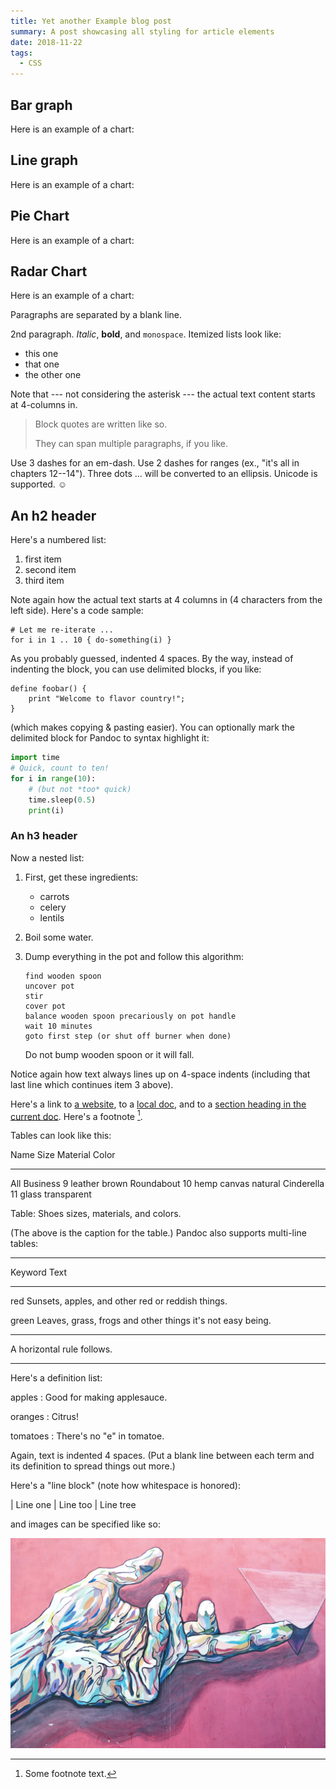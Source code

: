 ```yaml
---
title: Yet another Example blog post
summary: A post showcasing all styling for article elements
date: 2018-11-22
tags:
  - CSS
---
```


## Bar graph

Here is an example of a chart:

<canvas id="myChart"></canvas>
<script>
  var ctx = document.getElementById("myChart").getContext('2d');
  var myChart = new Chart(ctx, {
      type: 'bar',
      data: {
          labels: ["Red", "Blue", "Yellow", "Green", "Purple", "Orange"],
          datasets: [{
              label: '# of Votes',
              data: [12, 19, 3, 5, 2, 3],
              backgroundColor: [
                  'rgba(255, 99, 132, 0.2)',
                  'rgba(54, 162, 235, 0.2)',
                  'rgba(255, 206, 86, 0.2)',
                  'rgba(75, 192, 192, 0.2)',
                  'rgba(153, 102, 255, 0.2)',
                  'rgba(255, 159, 64, 0.2)'
              ],
              borderColor: [
                  'rgba(255,99,132,1)',
                  'rgba(54, 162, 235, 1)',
                  'rgba(255, 206, 86, 1)',
                  'rgba(75, 192, 192, 1)',
                  'rgba(153, 102, 255, 1)',
                  'rgba(255, 159, 64, 1)'
              ],
              borderWidth: 1
          }]
      },
      options: {
          scales: {
              yAxes: [{
                  ticks: {
                      beginAtZero:true
                  }
              }]
          }
      }
  });
</script>

## Line graph

Here is an example of a chart:

<canvas id="line-chart"></canvas>
<script>
  new Chart(document.getElementById("line-chart"), {
  type: 'line',
  data: {
    labels: [1500,1600,1700,1750,1800,1850,1900,1950,1999,2050],
    datasets: [{
        data: [86,114,106,106,107,111,133,221,783,2478],
        label: "Africa",
        borderColor: "#3e95cd",
        fill: false
      }, {
        data: [282,350,411,502,635,809,947,1402,3700,5267],
        label: "Asia",
        borderColor: "#8e5ea2",
        fill: false
      }, {
        data: [168,170,178,190,203,276,408,547,675,734],
        label: "Europe",
        borderColor: "#3cba9f",
        fill: false
      }, {
        data: [40,20,10,16,24,38,74,167,508,784],
        label: "Latin America",
        borderColor: "#e8c3b9",
        fill: false
      }, {
        data: [6,3,2,2,7,26,82,172,312,433],
        label: "North America",
        borderColor: "#c45850",
        fill: false
      }
    ]
  },
  options: {
    title: {
      display: true,
      text: 'World population per region (in millions)'
    }
  }
});
</script>

## Pie Chart

Here is an example of a chart:

<canvas id="pie-chart"></canvas>
<script>
  new Chart(document.getElementById("pie-chart"), {
    type: 'pie',
    data: {
      labels: ["Africa", "Asia", "Europe", "Latin America", "North America"],
      datasets: [{
        label: "Population (millions)",
        backgroundColor: ["#3e95cd", "#8e5ea2","#3cba9f","#e8c3b9","#c45850"],
        data: [2478,5267,734,784,433]
      }]
    },
    options: {
      title: {
        display: true,
        text: 'Predicted world population (millions) in 2050'
      }
    }
  });
</script>

## Radar Chart

Here is an example of a chart:

<canvas id="radar-chart"></canvas>
<script>
  new Chart(document.getElementById("radar-chart"), {
    type: 'radar',
    data: {
      labels: ["Africa", "Asia", "Europe", "Latin America", "North America"],
      datasets: [
        {
          label: "1950",
          fill: true,
          backgroundColor: "rgba(179,181,198,0.2)",
          borderColor: "rgba(179,181,198,1)",
          pointBorderColor: "#fff",
          pointBackgroundColor: "rgba(179,181,198,1)",
          data: [8.77,55.61,21.69,6.62,6.82]
        }, {
          label: "2050",
          fill: true,
          backgroundColor: "rgba(255,99,132,0.2)",
          borderColor: "rgba(255,99,132,1)",
          pointBorderColor: "#fff",
          pointBackgroundColor: "rgba(255,99,132,1)",
          pointBorderColor: "#fff",
          data: [25.48,54.16,7.61,8.06,4.45]
        }
      ]
    },
    options: {
      title: {
        display: true,
        text: 'Distribution in % of world population'
      }
    }
  });
</script>

Paragraphs are separated by a blank line.

2nd paragraph. *Italic*, **bold**, and `monospace`. Itemized lists
look like:

  * this one
  * that one
  * the other one

Note that --- not considering the asterisk --- the actual text
content starts at 4-columns in.

> Block quotes are
> written like so.
>
> They can span multiple paragraphs,
> if you like.

Use 3 dashes for an em-dash. Use 2 dashes for ranges (ex., "it's all
in chapters 12--14"). Three dots ... will be converted to an ellipsis.
Unicode is supported. ☺



An h2 header
------------

Here's a numbered list:

 1. first item
 2. second item
 3. third item

Note again how the actual text starts at 4 columns in (4 characters
from the left side). Here's a code sample:

    # Let me re-iterate ...
    for i in 1 .. 10 { do-something(i) }

As you probably guessed, indented 4 spaces. By the way, instead of
indenting the block, you can use delimited blocks, if you like:

~~~
define foobar() {
    print "Welcome to flavor country!";
}
~~~

(which makes copying & pasting easier). You can optionally mark the
delimited block for Pandoc to syntax highlight it:

~~~python
import time
# Quick, count to ten!
for i in range(10):
    # (but not *too* quick)
    time.sleep(0.5)
    print(i)
~~~



### An h3 header ###

Now a nested list:

 1. First, get these ingredients:

      * carrots
      * celery
      * lentils

 2. Boil some water.

 3. Dump everything in the pot and follow
    this algorithm:

        find wooden spoon
        uncover pot
        stir
        cover pot
        balance wooden spoon precariously on pot handle
        wait 10 minutes
        goto first step (or shut off burner when done)

    Do not bump wooden spoon or it will fall.

Notice again how text always lines up on 4-space indents (including
that last line which continues item 3 above).

Here's a link to [a website](http://foo.bar), to a [local
doc](local-doc.html), and to a [section heading in the current
doc](#an-h2-header). Here's a footnote [^1].

[^1]: Some footnote text.

Tables can look like this:

Name           Size  Material      Color
------------- -----  ------------  ------------
All Business      9  leather       brown
Roundabout       10  hemp canvas   natural
Cinderella       11  glass         transparent

Table: Shoes sizes, materials, and colors.

(The above is the caption for the table.) Pandoc also supports
multi-line tables:

--------  -----------------------
Keyword   Text
--------  -----------------------
red       Sunsets, apples, and
          other red or reddish
          things.

green     Leaves, grass, frogs
          and other things it's
          not easy being.
--------  -----------------------

A horizontal rule follows.

***

Here's a definition list:

apples
  : Good for making applesauce.

oranges
  : Citrus!

tomatoes
  : There's no "e" in tomatoe.

Again, text is indented 4 spaces. (Put a blank line between each
term and  its definition to spread things out more.)

Here's a "line block" (note how whitespace is honored):

| Line one
|   Line too
| Line tree

and images can be specified like so:

![example image](/static/images/example-image.jpg "An exemplary image")
